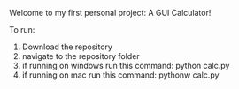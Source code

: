 Welcome to my first personal project: A GUI Calculator!

To run:
1) Download the repository
2) navigate to the repository folder 
3) if running on windows run this command: python calc.py
4) if running on mac run this command: pythonw calc.py
